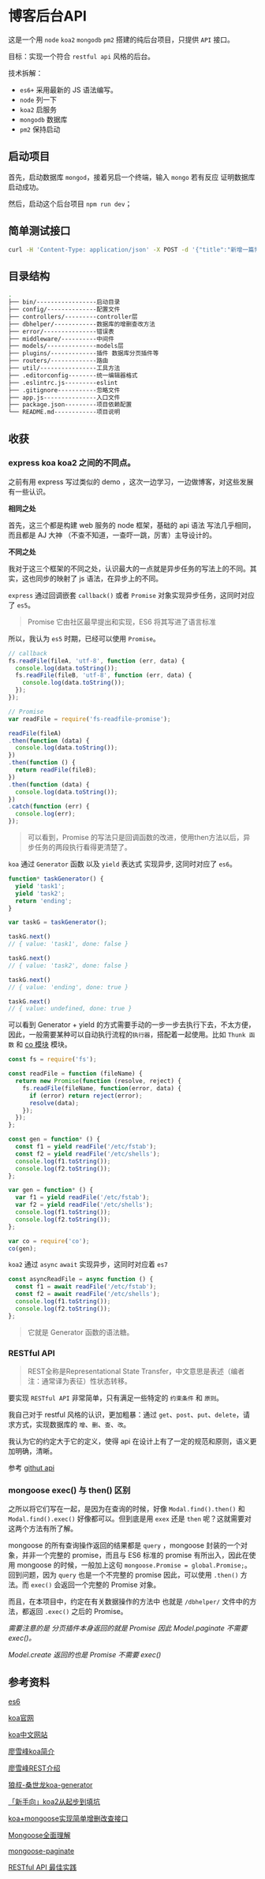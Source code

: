 # 博客后台API

这是一个用 `node` `koa2` `mongodb` `pm2` 搭建的纯后台项目，只提供 `API` 接口。

目标：实现一个符合 `restful api` 风格的后台。

技术拆解：

- `es6+` 采用最新的 JS 语法编写。
- `node` 列一下
- `koa2` 启服务
- `mongodb` 数据库
- `pm2` 保持启动

## 启动项目

首先，启动数据库 `mongod`，接着另启一个终端，输入 `mongo` 若有反应 证明数据库启动成功。

然后，启动这个后台项目 `npm run dev`；

## 简单测试接口

```sh
curl -H 'Content-Type: application/json' -X POST -d '{"title":"新增一篇博客","author":"机器人"}' http://localhost:3000/api/blogs
```

## 目录结构

```sh
.
├── bin/-----------------启动目录
├── config/--------------配置文件
├── controllers/---------controller层
├── dbhelper/------------数据库的增删查改方法
├── error/---------------错误表
├── middleware/----------中间件
├── models/--------------models层
├── plugins/-------------插件 数据库分页插件等
├── routers/-------------路由
├── util/----------------工具方法
├── .editorconfig--------统一编辑器格式
├── .eslintrc.js---------eslint
├── .gitignore-----------忽略文件
├── app.js---------------入口文件
├── package.json---------项目依赖配置
└── README.md------------项目说明
```

## 收获

### express koa koa2 之间的不同点。

之前有用 express 写过类似的 demo ，这次一边学习，一边做博客，对这些发展有一些认识。

**相同之处**

首先，这三个都是构建 web 服务的 node 框架，基础的 api 语法 写法几乎相同，而且都是 AJ 大神 （不查不知道，一查吓一跳，厉害）主导设计的。

**不同之处**

我对于这三个框架的不同之处，认识最大的一点就是异步任务的写法上的不同。其实，这也同步的映射了 js 语法，在异步上的不同。

`express` 通过回调嵌套 `callback()` 或者 `Promise` 对象实现异步任务，这同时对应了 `es5`。

> Promise 它由社区最早提出和实现，ES6 将其写进了语言标准

所以，我认为 `es5` 时期，已经可以使用 `Promise`。

```js
// callback
fs.readFile(fileA, 'utf-8', function (err, data) {
  console.log(data.toString());
  fs.readFile(fileB, 'utf-8', function (err, data) {
    console.log(data.toString());
  });
});

// Promise
var readFile = require('fs-readfile-promise');

readFile(fileA)
.then(function (data) {
  console.log(data.toString());
})
.then(function () {
  return readFile(fileB);
})
.then(function (data) {
  console.log(data.toString());
})
.catch(function (err) {
  console.log(err);
});
```

> 可以看到，Promise 的写法只是回调函数的改进，使用then方法以后，异步任务的两段执行看得更清楚了。

`koa` 通过 `Generator` 函数 以及 `yield` 表达式 实现异步, 这同时对应了 `es6`。

```js
function* taskGenerator() {
  yield 'task1';
  yield 'task2';
  return 'ending';
}

var taskG = taskGenerator();

taskG.next()
// { value: 'task1', done: false }

taskG.next()
// { value: 'task2', done: false }

taskG.next()
// { value: 'ending', done: true }

taskG.next()
// { value: undefined, done: true }
```

可以看到 Generator + yield 的方式需要手动的一步一步去执行下去，不太方便，因此，一般需要某种可以自动执行流程的`执行器`，搭配着一起使用。比如 `Thunk 函数` 和 [co 模块](https://github.com/tj/co) 模块。

```js
const fs = require('fs');

const readFile = function (fileName) {
  return new Promise(function (resolve, reject) {
    fs.readFile(fileName, function(error, data) {
      if (error) return reject(error);
      resolve(data);
    });
  });
};

const gen = function* () {
  const f1 = yield readFile('/etc/fstab');
  const f2 = yield readFile('/etc/shells');
  console.log(f1.toString());
  console.log(f2.toString());
};
```

```js
var gen = function* () {
  var f1 = yield readFile('/etc/fstab');
  var f2 = yield readFile('/etc/shells');
  console.log(f1.toString());
  console.log(f2.toString());
};

var co = require('co');
co(gen);
```

`koa2` 通过 `async` `await` 实现异步，这同时对应着 `es7`

```js
const asyncReadFile = async function () {
  const f1 = await readFile('/etc/fstab');
  const f2 = await readFile('/etc/shells');
  console.log(f1.toString());
  console.log(f2.toString());
};
```

> 它就是 Generator 函数的语法糖。

### RESTful API

> REST全称是Representational State Transfer，中文意思是表述（编者注：通常译为表征）性状态转移。

要实现 `RESTful API` 非常简单，只有满足一些特定的 `约束条件` 和 `原则`。

我自己对于 restful 风格的认识，更加粗暴：通过 `get`、`post`、`put`、`delete`，请求方式，实现数据库的 `增`、`删`、`查`、`改`。

我认为它的约定大于它的定义，使得 api 在设计上有了一定的规范和原则，语义更加明确，清晰。

参考 [githut api](https://api.github.com/)

### mongoose exec() 与 then() 区别

之所以将它们写在一起，是因为在查询的时候，好像 `Modal.find().then()` 和 `Modal.find().exec()` 好像都可以。但到底是用 `exex` 还是 `then` 呢？这就需要对这两个方法有所了解。

mongoose 的所有查询操作返回的结果都是 `query` ，mongoose 封装的一个对象，并非一个完整的 promise，而且与 ES6 标准的 promise 有所出入，因此在使用 mongoose 的时候，一般加上这句 `mongoose.Promise = global.Promise;`。回到问题，因为 `query` 也是一个不完整的 promise 因此，可以使用 `.then()` 方法。而 `exec()` 会返回一个完整的 Promise 对象。

而且，在本项目中，约定在有关数据操作的方法中 也就是 `/dbhelper/` 文件中的方法，都返回 `.exec()` 之后的 Promise。

*需要注意的是 分页插件本身返回的就是 Promise 因此 Model.paginate 不需要 exec()。*

*Model.create 返回的也是 Promise 不需要 exec()*

## 参考资料

[es6](http://es6.ruanyifeng.com/)

[koa官网](https://koajs.com/)

[koa中文网站](https://koa.bootcss.com/)

[廖雪峰koa简介](https://www.liaoxuefeng.com/wiki/001434446689867b27157e896e74d51a89c25cc8b43bdb3000/001434501579966ab03decb0dd246e1a6799dd653a15e1b000)

[廖雪峰REST介绍](https://www.liaoxuefeng.com/wiki/001434446689867b27157e896e74d51a89c25cc8b43bdb3000/001473590199114b8523ba038dd4359a16ad0bbd3c8a1f2000)

[狼叔-桑世龙koa-generator](https://github.com/17koa/koa-generator/)

[「新手向」koa2从起步到填坑](https://www.jianshu.com/p/6b816c609669)

[koa+mongoose实现简单增删改查接口](https://www.cnblogs.com/junhua/p/7714572.html)

[Mongoose全面理解](https://www.cnblogs.com/jayruan/p/5123754.html)

[mongoose-paginate](https://github.com/edwardhotchkiss/mongoose-paginate)

[RESTful API 最佳实践](http://www.ruanyifeng.com/blog/2018/10/restful-api-best-practices.html)

